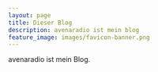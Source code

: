 ```yaml
---
layout: page
title: Dieser Blog
description: avenaradio ist mein blog
feature_image: images/favicon-banner.png
---
```


avenaradio ist mein Blog.
